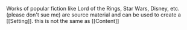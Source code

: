 Works of popular fiction like Lord of the Rings, Star Wars, Disney, etc. (please don't sue me) are source material and can be used to create a [[Setting]]. this is not the same as [[Content]]